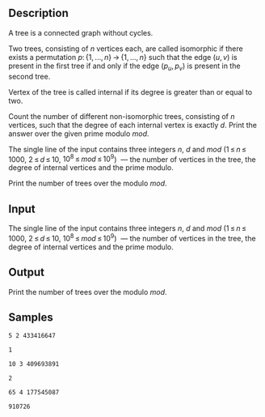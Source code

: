 ## Description

<div><p>A tree is a connected graph without cycles.</p><p>Two trees, consisting of <span class="tex-span"><i>n</i></span> vertices each, are called <span class="tex-font-style-it">isomorphic</span> if there exists a permutation <span class="tex-span"><i>p</i>: {1, ..., <i>n</i>} → {1, ..., <i>n</i>}</span> such that the edge <span class="tex-span">(<i>u</i>, <i>v</i>)</span> is present in the first tree if and only if the edge <span class="tex-span">(<i>p</i><sub class="lower-index"><i>u</i></sub>, <i>p</i><sub class="lower-index"><i>v</i></sub>)</span> is present in the second tree.</p><p>Vertex of the tree is called internal if its degree is greater than or equal to two.</p><p>Count the number of different non-isomorphic trees, consisting of <span class="tex-span"><i>n</i></span> vertices, such that the degree of each internal vertex is <span class="tex-font-style-bf">exactly</span> <span class="tex-span"><i>d</i></span>. Print the answer over the given prime modulo <span class="tex-span"><i>mod</i></span>.</p></div><div class="input-specification"><p>The single line of the input contains three integers <span class="tex-span"><i>n</i></span>, <span class="tex-span"><i>d</i></span> and&nbsp;<span class="tex-span"><i>mod</i></span> (<span class="tex-span">1 ≤ <i>n</i> ≤ 1000</span>, <span class="tex-span">2 ≤ <i>d</i> ≤ 10</span>, <span class="tex-span">10<sup class="upper-index">8</sup> ≤ <i>mod</i> ≤ 10<sup class="upper-index">9</sup></span>) &nbsp;— the number of vertices in the tree, the degree of internal vertices and the prime modulo.</p></div><div class="output-specification"><p>Print the number of trees over the modulo <span class="tex-span"><i>mod</i></span>.</p></div>

## Input

<p>The single line of the input contains three integers <span class="tex-span"><i>n</i></span>, <span class="tex-span"><i>d</i></span> and&nbsp;<span class="tex-span"><i>mod</i></span> (<span class="tex-span">1 ≤ <i>n</i> ≤ 1000</span>, <span class="tex-span">2 ≤ <i>d</i> ≤ 10</span>, <span class="tex-span">10<sup class="upper-index">8</sup> ≤ <i>mod</i> ≤ 10<sup class="upper-index">9</sup></span>) &nbsp;— the number of vertices in the tree, the degree of internal vertices and the prime modulo.</p>

## Output

<p>Print the number of trees over the modulo <span class="tex-span"><i>mod</i></span>.</p>

## Samples

```input1
5 2 433416647

```

```output1
1

```






```input2
10 3 409693891

```

```output2
2

```






```input3
65 4 177545087

```

```output3
910726

```



